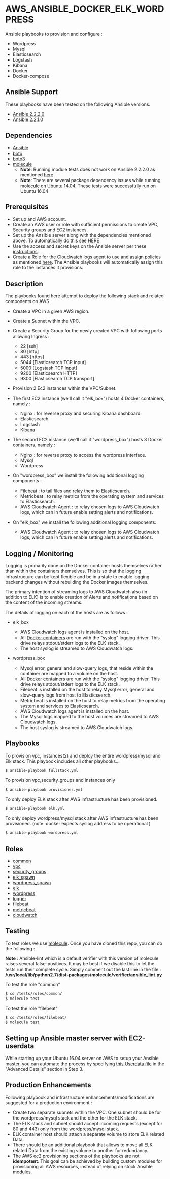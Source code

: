 # AWS_ANSIBLE_DOCKER_ELK_WORDPRESS        
Ansible playbooks to provision and configure :      
* Wordpress       
* Mysql    
* Elasticsearch   
* Logstash    
* Kibana    
* Docker
* Docker-compose


## Ansible Support      
These playbooks have been tested on the following Ansible versions.         

* [Ansible 2.2.2.0](http://releases.ansible.com/ansible/ansible-2.2.2.0.tar.gz)      
* [Ansible 2.2.1.0](http://releases.ansible.com/ansible/ansible-2.2.1.0.tar.gz)     


## Dependencies       

* [Ansible](https://www.ansible.com/)       
* [boto](http://boto.cloudhackers.com/en/latest/)      
* [boto3](https://boto3.readthedocs.io/en/latest/)         
* [molecule](https://github.com/metacloud/molecule)       
  * **Note**: Running module tests does not work on Ansible 2.2.2.0 as mentioned [here](https://github.com/ansible/ansible/issues/23016)         
  * **Note**: There are several package dependency issues while running molecule on Ubuntu 14.04. These tests were successfully run on Ubuntu 16.04


## Prerequisites         
* Set up and AWS account.     
* Create an AWS user or role with sufficient permissions to create VPC, Security groups and EC2 instances.   
* Set up the Ansible server along with the dependencies mentioned above. To automatically do this see [HERE](https://github.com/gautammanohar/ansible-docker-aws-elk-wp#setting-up-ansible-master-server-with-ec2-userdata)        
* Use the access and secret keys on the Ansible server per these [instructions](http://docs.aws.amazon.com/aws-sdk-php/v2/guide/credentials.html#credential-profiles).       
* Create a Role for the Cloudwatch logs agent to use and assign policies as mentioned [here](http://docs.aws.amazon.com/AmazonCloudWatch/latest/logs/QuickStartEC2Instance.html). The Ansible playbooks will automatically assign this role to the instances it provisions.        


## Description
The playbooks found here attempt to deploy the following stack and related components on AWS.    

* Create a VPC in a given AWS region.      
* Create a Subnet within the VPC.
* Create a Security Group for the newly created VPC with following ports allowing Ingress :      
  * 22 [ssh]    
  * 80 [http]    
  * 443 [https]    
  * 5044 [Elasticsearch TCP Input]    
  * 5000 [Logstash TCP Input]   
  * 9200 [Elasticsearch HTTP]    
  * 9300 [Elasticsearch TCP transport]          


* Provision 2 Ec2 instances within the VPC/Subnet.          
* The first EC2 instance (we'll call it "elk_box") hosts 4 Docker containers, namely :        
  * Nginx : for reverse proxy and securing Kibana dashboard.      
  * Elasticsearch      
  * Logstash      
  * Kibana      


* The second EC2 instance (we'll call it "wordpress_box") hosts 3 Docker containers, namely :      
    * Nginx : for reverse proxy to access the wordpress interface.
    * Mysql
    * Wordpress      


* On "wordpress_box" we install the following additional logging components :       
  * Filebeat : to tail files and relay them to Elasticsearch.     
  * Metricbeat : to relay metrics from the operating system and services to Elasticsearch.     
  * AWS Cloudwatch Agent : to relay chosen logs to AWS Cloudwatch logs, which can in future enable setting alerts and notifications.     


* On "elk_box" we install the following additional logging components:  
  * AWS Cloudwatch Agent : to relay chosen logs to AWS Cloudwatch logs, which can in future enable setting alerts and notifications.      


## Logging / Monitoring
Logging is primarily done on the Docker container hosts themselves rather than within the containers themselves. This is so that the logging infrastructure can be kept flexible and be in a state to enable logging backend changes without rebuilding the Docker images themselves.   

The primary intention of streaming logs to AWS Cloudwatch also (in addition to ELK) is to enable creation of Alerts and notifications based on the content of the incoming streams.

The details of logging on each of the hosts are as follows :      

* elk_box      
  * AWS Cloudwatch logs agent is installed on the host.      
  * All [Docker containers](https://github.com/gautammanohar/docker-compose-elk-wp/blob/master/docker-compose-wordpress.yml) are run with the "syslog" logging driver. This drive relays stdout/stderr logs to the ELK stack.                
  * The host syslog is streamed to AWS Cloudwatch logs.     

* wordpress_box     
  * Mysql error, general and slow-query logs, that reside within the container are mapped to a volume on the host.
  * All [Docker containers](https://github.com/gautammanohar/docker-compose-elk-wp/blob/master/docker-compose-wordpress.yml) are run with the "syslog" logging driver. This drive relays stdout/stderr logs to the ELK stack.      
  * Filebeat is installed on the host to relay Mysql error, general and slow-query logs from host to Elasticsearch.
  * Metricbeat is installed on the host to relay metrics from the operating system and services to Elasticsearch.
  * AWS Cloudwatch logs agent is installed on the host.         
  * The Mysql logs mapped to the host volumes are streamed to AWS Cloudwatch logs.      
  * The host syslog is streamed to AWS Cloudwatch logs.  


## Playbooks

To provision vpc, instances(2) and deploy the entire wordpress/mysql and Elk stack. This playbook includes all other playbooks...
```sh
$ ansible-playbook fullstack.yml
```

To provision vpc,security_groups and instances only
```sh
$ ansible-playbook provisioner.yml
```                  

To only deploy ELK stack after AWS infrastructure has been provisioned.
```sh
$ ansible-playbook elk.yml
```

To only deploy wordpress/mysql stack after AWS infrastructure has been provisioned. (note: docker expects syslog address to be operational )
```sh
$ ansible-playbook wordpress.yml
```

## Roles            
 * [common](https://github.com/gautammanohar/ansible-docker-aws-elk-wp/tree/master/roles/common)       
 * [vpc](https://github.com/gautammanohar/ansible-docker-aws-elk-wp/tree/master/roles/vpc)       
 * [security_groups](https://github.com/gautammanohar/ansible-docker-aws-elk-wp/tree/master/roles/security_groups)          
 * [elk_spawn](https://github.com/gautammanohar/ansible-docker-aws-elk-wp/tree/master/roles/elk_spawn)       
 * [wordpress_spawn](https://github.com/gautammanohar/ansible-docker-aws-elk-wp/tree/master/roles/wordpress_spawn)      
 * [elk](https://github.com/gautammanohar/ansible-docker-aws-elk-wp/tree/master/roles/elk)       
 * [wordpress](https://github.com/gautammanohar/ansible-docker-aws-elk-wp/tree/master/roles/wordpress)      
 * [logger](https://github.com/gautammanohar/ansible-docker-aws-elk-wp/tree/master/roles/logger)         
 * [filebeat](https://github.com/gautammanohar/ansible-docker-aws-elk-wp/tree/master/roles/filebeat)         
 * [metricbeat](https://github.com/gautammanohar/ansible-docker-aws-elk-wp/tree/master/roles/metricbeat)         
 * [cloudwatch](https://github.com/gautammanohar/ansible-docker-aws-elk-wp/tree/master/roles/cloudwatch)        



## Testing    
To test roles we use [molecule](https://github.com/metacloud/molecule). Once you have cloned this repo, you can do the following :     

**Note** : Ansible-lint which is a default verifier with this version of molecule raises several false-positives. It may be best if we disable this to let the tests run their complete cycle. Simply comment out the last line in the file : **/usr/local/lib/python2.7/dist-packages/molecule/verifier/ansible_lint.py**    


To test the role "common"    
```sh
$ cd /tests/roles/common/
$ molecule test
```

To test the role "filebeat"    
```sh
$ cd /tests/roles/filebeat/
$ molecule test
```

## Setting up Ansible master server with EC2-userdata
While starting up your Ubuntu 16.04 server on AWS to setup your Ansible master, you can automate the process by specifying [this Userdata file](https://github.com/gautammanohar/ansible-docker-aws-elk-wp/blob/master/ec2-userdata/userdata.sh) in the "Advanced Details" section in Step 3.

## Production Enhancements       
Following playbook and infrastructure enhancements/modifications are suggested for a production environment :

* Create two separate subnets within the VPC. One subnet should be for the wordpress/mysql stack and the other for the ELK stack.    
* The ELK stack and subnet should accept incoming requests (except for 80 and 443) only from the wordpress/mysql stack.   
* ELK container host should attach a separate volume to store ELK related Data.    
* There should be an additional playbook that allows to move all ELK related Data from the existing volume to another for redundancy.     
* The AWS ec2 provisioning sections of the playbooks are not **idempotent**. This goal can be achieved by building custom modules for provisioning all AWS resources, instead of relying on stock Ansible modules.
